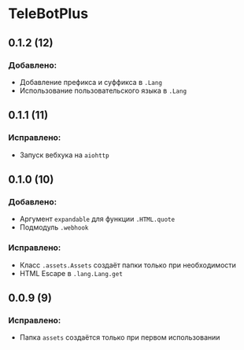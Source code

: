 # TeleBotPlus
## 0.1.2 (12)
### Добавлено:
- Добавление префикса и суффикса в `.Lang`
- Использование пользовательского языка в `.Lang`
## 0.1.1 (11)
### Исправлено:
- Запуск вебхука на `aiohttp`
## 0.1.0 (10)
### Добавлено:
- Аргумент `expandable` для функции `.HTML.quote`
- Подмодуль `.webhook`
### Исправлено:
- Класс `.assets.Assets` создаёт папки только при необходимости
- HTML Escape в `.lang.Lang.get`
## 0.0.9 (9)
### Исправлено:
- Папка `assets` создаётся только при первом использовании
